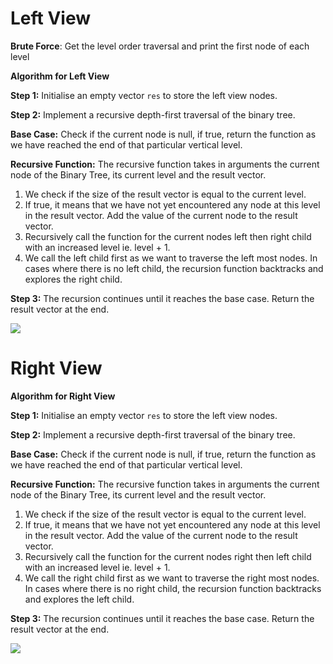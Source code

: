 # Left View

**Brute Force**: Get the level order traversal and print the first node of each level

**Algorithm for Left View**

**Step 1:** Initialise an empty vector `res` to store the left view nodes.

**Step 2:** Implement a recursive depth-first traversal of the binary tree.

**Base Case:** Check if the current node is null, if true, return the function as we have reached the end of that particular vertical level.

**Recursive Function:** The recursive function takes in arguments the current node of the Binary Tree, its current level and the result vector.

1. We check if the size of the result vector is equal to the current level.
2. If true, it means that we have not yet encountered any node at this level in the result vector. Add the value of the current node to the result vector.
3. Recursively call the function for the current nodes left then right child with an increased level ie. level + 1.
4. We call the left child first as we want to traverse the left most nodes. In cases where there is no left child, the recursion function backtracks and explores the right child.

**Step 3:** The recursion continues until it reaches the base case. Return the result vector at the end.

![](https://static.takeuforward.org/content/right-left-tree-image9-xjy_h8re)

# Right View

**Algorithm for Right View**

**Step 1:** Initialise an empty vector `res` to store the left view nodes.

**Step 2:** Implement a recursive depth-first traversal of the binary tree.

**Base Case:** Check if the current node is null, if true, return the function as we have reached the end of that particular vertical level.

**Recursive Function:** The recursive function takes in arguments the current node of the Binary Tree, its current level and the result vector.

1. We check if the size of the result vector is equal to the current level.
2. If true, it means that we have not yet encountered any node at this level in the result vector. Add the value of the current node to the result vector.
3. Recursively call the function for the current nodes right then left child with an increased level ie. level + 1.
4. We call the right child first as we want to traverse the right most nodes. In cases where there is no right child, the recursion function backtracks and explores the left child.

**Step 3:** The recursion continues until it reaches the base case. Return the result vector at the end.

![](https://static.takeuforward.org/content/right-left-tree-image10-bDzTVkfD)
